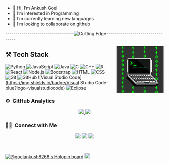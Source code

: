 - 👋 Hi, I’m Ankush Goel
- 👀 I’m interested in Programming
- 🌱 I’m currently learning new languages 
- 💞️ I’m looking to collaborate on github
<!---
ankush-goel/ankush-goel is a ✨ special ✨ repository because its `README.md` (this file) appears on your GitHub profile.
You can click the Preview link to take a look at your changes.
--->

----------------------------------<img alt="Cutting Edge" src= "https://user-images.githubusercontent.com/74038190/212284158-e840e285-664b-44d7-b79b-e264b5e54825.gif"/>---------------------------------
<!---
ankush-goel/ankush-goel is a ✨ special ✨ repository because its `README.md` (this file) appears on your GitHub profile.
You can click the Preview link to take a look at your changes.
--->

<img alt="Ankush Goel" src="https://raw.githubusercontent.com/ankush-goel/ankush-goel/refs/heads/main/file_gif.gif" style="float: right; width: 150px;" />

## ⚒️ Tech Stack  
![Python](https://img.shields.io/badge/Python-blue?logo=python)
![JavaScript](https://img.shields.io/badge/JavaScript-yellow?logo=javascript)
![Java](https://img.shields.io/badge/Java-red?logo=java)
![C](https://img.shields.io/badge/C-blue?logo=c)
![C++](https://img.shields.io/badge/C++-darkblue?logo=c%2B%2B)
![R](https://img.shields.io/badge/R-lightblue?logo=r)
![React](https://img.shields.io/badge/React-blue?logo=react)
![Node.js](https://img.shields.io/badge/Node.js-green?logo=node.js)
![Bootstrap](https://img.shields.io/badge/Bootstrap-purple?logo=bootstrap)
![HTML](https://img.shields.io/badge/HTML-orange?logo=html5)
![CSS](https://img.shields.io/badge/CSS-blue?logo=css3)
![Git](https://img.shields.io/badge/Git-red?logo=git)
![GitHub](https://img.shields.io/badge/GitHub-black?logo=github)
![Visual Studio Code](https://img.shields.io/badge/Visual Studio Code-blue?logo=visualstudiocode)
![Eclipse](https://img.shields.io/badge/Eclipse-purple?logo=eclipseide)


### ⚙️ &nbsp;GitHub Analytics

<p align="center">
<a href="https://github.com/ankush-goel">
  <img height="180em" src="https://github-readme-stats-eight-theta.vercel.app/api?username=ankush-goel&show_icons=true&theme=algolia&include_all_commits=true&count_private=true"/>
  <img height="180em" src="https://github-readme-stats-eight-theta.vercel.app/api/top-langs/?username=ankush-goel&layout=compact&langs_count=8&theme=algolia"/>
</a>
</p>

### 🤝🏻 &nbsp;Connect with Me

<p align="center">
<a href="https://www.linkedin.com/in/goelankush8268/"><img src="https://img.shields.io/badge/-Ankush%20Goel%20-0077B5?style=flat&logo=Linkedin&logoColor=white"/></a>
<a href="mailto:pranshulagrawal9269@gmail.com"><img src="https://img.shields.io/badge/-goelankush8268@gmail.com-D14836?style=flat&logo=Gmail&logoColor=white"/></a>
<a href="https://instagram.com/pranshulagrawal"><img src="https://img.shields.io/badge/-@i.ankush.goel-E4405F?style=flat&logo=Instagram&logoColor=white"/></a>
</p>
<br>

[![@goelankush8268's Holopin board](https://holopin.me/goelankush8268)](https://holopin.io/@goelankush8268)
<img src="https://raw.githubusercontent.com/<OWNER>/<OWNER>/master/<GIF_NAME>.gif" width="30px">
